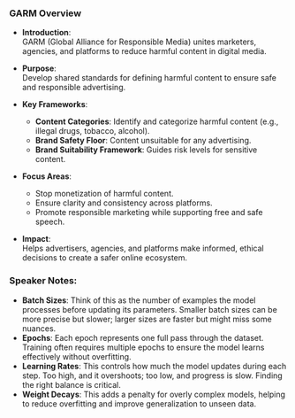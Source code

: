 

### GARM Overview

- **Introduction**:  
    GARM (Global Alliance for Responsible Media) unites marketers, agencies, and platforms to reduce harmful content in digital media.
    
- **Purpose**:  
    Develop shared standards for defining harmful content to ensure safe and responsible advertising.
    
- **Key Frameworks**:
    
    - **Content Categories**: Identify and categorize harmful content (e.g., illegal drugs, tobacco, alcohol).
    - **Brand Safety Floor**: Content unsuitable for any advertising.
    - **Brand Suitability Framework**: Guides risk levels for sensitive content.
- **Focus Areas**:
    
    - Stop monetization of harmful content.
    - Ensure clarity and consistency across platforms.
    - Promote responsible marketing while supporting free and safe speech.
- **Impact**:  
    Helps advertisers, agencies, and platforms make informed, ethical decisions to create a safer online ecosystem.

### Speaker Notes:

- **Batch Sizes**: Think of this as the number of examples the model processes before updating its parameters. Smaller batch sizes can be more precise but slower; larger sizes are faster but might miss some nuances.
- **Epochs**: Each epoch represents one full pass through the dataset. Training often requires multiple epochs to ensure the model learns effectively without overfitting.
- **Learning Rates**: This controls how much the model updates during each step. Too high, and it overshoots; too low, and progress is slow. Finding the right balance is critical.
- **Weight Decays**: This adds a penalty for overly complex models, helping to reduce overfitting and improve generalization to unseen data.